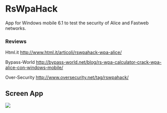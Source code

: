 # RsWpaHack
App for Windows mobile 6.1 to test the security of Alice and Fastweb networks.

### Reviews

Html.it
http://www.html.it/articoli/rswpahack-wpa-alice/

Bypass-World
http://bypass-world.net/blog/rs-wpa-calculator-crack-wpa-alice-con-windows-mobile/

Over-Security
http://www.oversecurity.net/tag/rswpahack/


## Screen App

<a href="https://rs9000.github.io/assets/images/projects/RS_Wpa_Hack_min.png"><img src="https://rs9000.github.io/assets/images/projects/RS_Wpa_Hack_min.png" align="left"></a>
